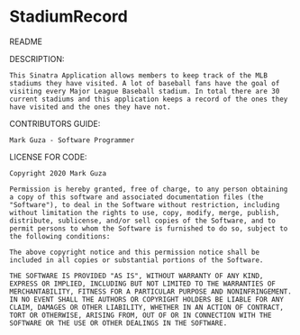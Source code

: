 # StadiumRecord

README

DESCRIPTION:

    This Sinatra Application allows members to keep track of the MLB stadiums they have visited. A lot of baseball fans have the goal of visiting every Major League Baseball stadium. In total there are 30 current stadiums and this application keeps a record of the ones they have visited and the ones they have not.

CONTRIBUTORS GUIDE:

    Mark Guza - Software Programmer

LICENSE FOR CODE:

    Copyright 2020 Mark Guza

    Permission is hereby granted, free of charge, to any person obtaining a copy of this software and associated documentation files (the "Software"), to deal in the Software without restriction, including without limitation the rights to use, copy, modify, merge, publish, distribute, sublicense, and/or sell copies of the Software, and to permit persons to whom the Software is furnished to do so, subject to the following conditions:

    The above copyright notice and this permission notice shall be included in all copies or substantial portions of the Software.

    THE SOFTWARE IS PROVIDED "AS IS", WITHOUT WARRANTY OF ANY KIND, EXPRESS OR IMPLIED, INCLUDING BUT NOT LIMITED TO THE WARRANTIES OF MERCHANTABILITY, FITNESS FOR A PARTICULAR PURPOSE AND NONINFRINGEMENT. IN NO EVENT SHALL THE AUTHORS OR COPYRIGHT HOLDERS BE LIABLE FOR ANY CLAIM, DAMAGES OR OTHER LIABILITY, WHETHER IN AN ACTION OF CONTRACT, TORT OR OTHERWISE, ARISING FROM, OUT OF OR IN CONNECTION WITH THE SOFTWARE OR THE USE OR OTHER DEALINGS IN THE SOFTWARE.

